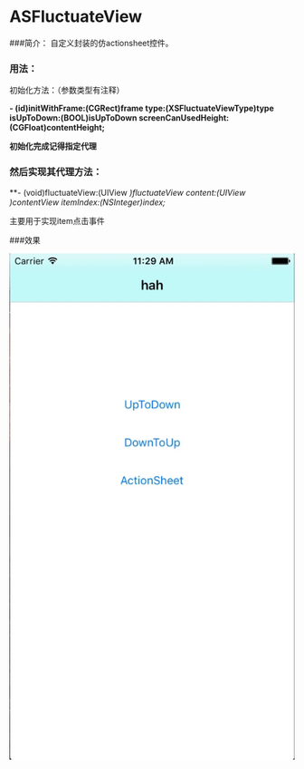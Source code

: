 # ASFluctuateView
###简介：
自定义封装的仿actionsheet控件。

### 用法：
初始化方法：（参数类型有注释）

**- (id)initWithFrame:(CGRect)frame type:(XSFluctuateViewType)type isUpToDown:(BOOL)isUpToDown screenCanUsedHeight:(CGFloat)contentHeight;**

__初始化完成记得指定代理__

### 然后实现其代理方法：

**- (void)fluctuateView:(UIView *)fluctuateView content:(UIView *)contentView itemIndex:(NSInteger)index;**

主要用于实现item点击事件

###效果

![](ep.gif)